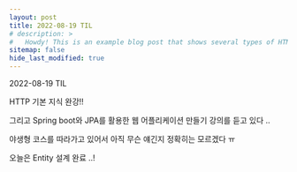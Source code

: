 ```yaml
---
layout: post
title: 2022-08-19 TIL
# description: >
#   Howdy! This is an example blog post that shows several types of HTML content supported in this theme.
sitemap: false
hide_last_modified: true
---
```

2022-08-19 TIL






HTTP 기본 지식 완강!!

그리고 Spring boot와 JPA를 활용한 웹 어플리케이션 만들기 강의를 듣고 있다 ..

야생형 코스를 따라가고 있어서 아직 무슨 얘긴지 정확히는 모르겠다 ㅠ

오늘은 Entity 설계 완료 ..!